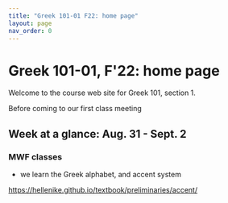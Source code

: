 ```yaml
---
title: "Greek 101-01 F22: home page"
layout: page
nav_order: 0
---
```




# Greek 101-01, F'22: home page

Welcome to the course web site for Greek 101, section 1.

Before coming to our first class meeting 



## Week at a glance: Aug. 31 - Sept. 2

### MWF classes

- we learn the Greek alphabet, and accent system

https://hellenike.github.io/textbook/preliminaries/accent/


